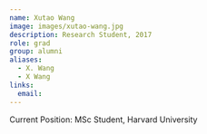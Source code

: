 ```yaml
---
name: Xutao Wang
image: images/xutao-wang.jpg
description: Research Student, 2017
role: grad
group: alumni
aliases:
  - X. Wang
  - X Wang
links:
  email:
---
```


Current Position: MSc Student, Harvard University
